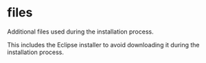 # files
Additional files used during the installation process. 

This includes the Eclipse installer to avoid downloading it during the installation process. 

